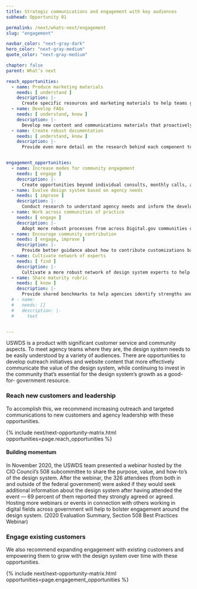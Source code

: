 ```yaml
---
title: Strategic communications and engagement with key audiences
subhead: Opportunity 01

permalink: /next/whats-next/engagement
slug: "engagement"

navbar_color: "next-gray-dark"
hero_color: "next-gray-medium"
quote_color: "next-gray-medium"

chapter: false
parent: What’s next

reach_opportunities: 
  - name: Produce marketing materials
    needs: [ understand ]
    description: |-
      Create specific resources and marketing materials to help teams get buy-in and communicate the value to their agency leadership and other stakeholders
  - name: Develop FAQs
    needs: [ understand, know ]
    description: |-
      Develop new content and communications materials that proactively address the common questions and misconceptions of potential customers
  - name: Create robust documentation
    needs: [ understand, know ]
    description: |-
      Provide even more detail on the research behind each component to encourage data-driven design and help agency teams understand and explain why decisions were made


engagement_opportunities:
  - name: Increase modes for community engagement
    needs: [ engage ]
    description: |-
      Create opportunities beyond individual consults, monthly calls, and the USWDS public Slack channel with things like design critiques, ideating in small groups, meet-ups, or lunch-and-learns, etc.
  - name: Evolve design system based on agency needs
    needs: [ improve ]
    description: |-
      Conduct research to understand agency needs and inform the development of new components, similar to the recent emergency response research that led to the release of 11 new components (e.g., a component to support syndicated content, more flexible components to accommodate multilingual content, etc.)
  - name: Work across communities of practice
    needs: [ engage ]
    description: |-
      Adopt more robust processes from across Digital.gov communities of practice such as focusing events on certain topics or questions (how to assemble the right team, ensuring a smooth design system upgrade, etc.)
  - name: Encourage community contribution
    needs: [ engage, improve ]
    description: |-
      Provide better guidance about how to contribute customizations back in to the community and explore ways to get agency-created components approved by USWDS
  - name: Cultivate network of experts
    needs: [ find ]
    description: |-
      Cultivate a more robust network of design system experts to help guide agency teams through adoption
  - name: Share maturity rubric
    needs: [ know ]
    description: |-
      Provide shared benchmarks to help agencies identify strengths and areas of improvement
  # - name: 
  #   needs: []
  #   description: |-
  #     text


---
```


<section class="next-section">
  <div class="grid-container">
    <div class="grid-row">
      <div class="grid-col-12 tablet:grid-col-8 tablet:margin-x-auto desktop:margin-x-0 next-section-prose" markdown="1">

USWDS is a product with significant customer service and community aspects. To meet agency teams where they are, the design system needs to be easily understood by a variety of audiences. There are opportunities to develop outreach initiatives and website content that more effectively communicate the value of the design system, while continuing to invest in the community that’s essential for the design system’s growth as a good-for- government resource.

### Reach new customers and leadership

To accomplish this, we recommend increasing outreach and targeted communications to new customers and agency leadership with these opportunities.



{% include next/next-opportunity-matrix.html opportunities=page.reach_opportunities %}


<aside markdown="1">

#### Building momentum
In November 2020, the USWDS team presented a webinar hosted by the CIO Council’s 508 subcommittee to share the purpose, value, and how-to’s of the design system. After the webinar, the 326 attendees (from both in and outside of the federal government) were asked if they would seek additional information about the design system after having attended the event — 69 percent of them reported they strongly agreed or agreed. Hosting more webinars or events in connection with others working in digital fields across government will help to bolster engagement around the design system. (2020 Evaluation Summary, Section 508 Best Practices Webinar)

</aside>

### Engage existing customers

We also recommend expanding engagement with existing customers and empowering them to grow with the design system over time with these opportunities.

{% include next/next-opportunity-matrix.html opportunities=page.engagement_opportunities %}


</div>
    </div>
  </div>
</section>

<div class="grid-row margin-bottom-neg-1">
  <div class="grid-col bg-next-red-medium height-1"></div>
  <div class="grid-col bg-next-blue-medium height-1"></div>
  <div class="grid-col bg-next-mint-medium height-1"></div>
  <div class="grid-col bg-next-gold-medium height-1"></div>
  <div class="grid-col bg-next-pink-medium height-1"></div>
  <div class="grid-col bg-next-gray-medium height-1"></div>
</div>
